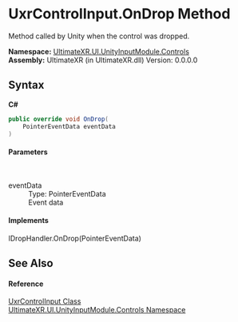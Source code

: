 # UxrControlInput.OnDrop Method 
 

Method called by Unity when the control was dropped.

**Namespace:**&nbsp;<a href="N_UltimateXR_UI_UnityInputModule_Controls">UltimateXR.UI.UnityInputModule.Controls</a><br />**Assembly:**&nbsp;UltimateXR (in UltimateXR.dll) Version: 0.0.0.0

## Syntax

**C#**<br />
``` C#
public override void OnDrop(
	PointerEventData eventData
)
```


#### Parameters
&nbsp;<dl><dt>eventData</dt><dd>Type: PointerEventData<br />Event data</dd></dl>

#### Implements
IDropHandler.OnDrop(PointerEventData)<br />

## See Also


#### Reference
<a href="T_UltimateXR_UI_UnityInputModule_Controls_UxrControlInput">UxrControlInput Class</a><br /><a href="N_UltimateXR_UI_UnityInputModule_Controls">UltimateXR.UI.UnityInputModule.Controls Namespace</a><br />